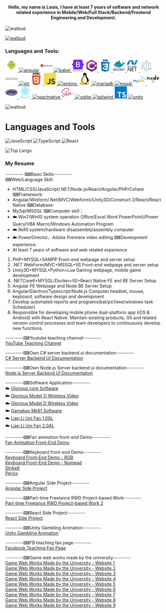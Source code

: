 
<h4 align="center">Hello, my name is Louis,  
I have at least 7 years of software and network related experience in  
Mobile/Web/Full Stack/Backend/Frontend Engineering and Development.  </h4>
<p align="left"> 
<img src="https://komarev.com/ghpvc/?username=watbud&label=Profile%20views&color=0e75b6&style=flat" alt="watbud" /> </p>
<p align="left"> <a href="https://github.com/ryo-ma/github-profile-trophy">
<img src="https://github-profile-trophy.vercel.app/?username=watbud&row=2&column=3" alt="watbud" /></a> 
</p>
<p align="left">
</p>


<h3 align="left">Languages and Tools:</h3>
<p align="left"> <a href="https://developer.android.com" target="_blank" rel="noreferrer"> <img src="https://raw.githubusercontent.com/devicons/devicon/master/icons/android/android-original-wordmark.svg" alt="android" width="40" height="40"/> </a> <a href="https://angular.io" target="_blank" rel="noreferrer">
  <img src="https://angular.io/assets/images/logos/angular/angular.svg" alt="angular" width="40" height="40"/> </a> <a href="https://angular.io" target="_blank" rel="noreferrer"> <img src="https://raw.githubusercontent.com/devicons/devicon/master/icons/angularjs/angularjs-original-wordmark.svg" alt="angularjs" width="40" height="40"/> </a> <a href="https://babeljs.io/" target="_blank" rel="noreferrer">
    <img src="https://www.vectorlogo.zone/logos/babeljs/babeljs-icon.svg" alt="babel" width="40" height="40"/> </a> <a href="https://getbootstrap.com" target="_blank" rel="noreferrer"> <img src="https://raw.githubusercontent.com/devicons/devicon/master/icons/bootstrap/bootstrap-plain-wordmark.svg" alt="bootstrap" width="40" height="40"/> </a> <a href="https://www.w3schools.com/cs/" target="_blank" rel="noreferrer"> <img src="https://raw.githubusercontent.com/devicons/devicon/master/icons/csharp/csharp-original.svg" alt="csharp" width="40" height="40"/> </a> <a href="https://www.w3schools.com/css/" target="_blank" rel="noreferrer"> <img src="https://raw.githubusercontent.com/devicons/devicon/master/icons/css3/css3-original-wordmark.svg" alt="css3" width="40" height="40"/> </a>  <a href="https://www.docker.com/" target="_blank" rel="noreferrer"> 
<img src="https://raw.githubusercontent.com/devicons/devicon/master/icons/docker/docker-original-wordmark.svg" alt="docker" width="40" height="40"/> </a> <a href="https://dotnet.microsoft.com/" target="_blank" rel="noreferrer"> <img src="https://raw.githubusercontent.com/devicons/devicon/master/icons/dot-net/dot-net-original-wordmark.svg" alt="dotnet" width="40" height="40"/> </a> <a href="https://www.electronjs.org" target="_blank" rel="noreferrer"> <img src="https://raw.githubusercontent.com/devicons/devicon/master/icons/electron/electron-original.svg" alt="electron" width="40" height="40"/> </a> <a href="https://expressjs.com" target="_blank" rel="noreferrer"> <img src="https://raw.githubusercontent.com/devicons/devicon/master/icons/express/express-original-wordmark.svg" alt="express" width="40" height="40"/> </a> <a href="https://git-scm.com/" target="_blank" rel="noreferrer"> <img src="https://www.vectorlogo.zone/logos/git-scm/git-scm-icon.svg" alt="git" width="40" height="40"/> </a> 
<a href="https://www.w3.org/html/" target="_blank" rel="noreferrer"> <img src="https://raw.githubusercontent.com/devicons/devicon/master/icons/html5/html5-original-wordmark.svg" alt="html5" width="40" height="40"/> </a> <a href="https://developer.mozilla.org/en-US/docs/Web/JavaScript" target="_blank" rel="noreferrer">
<img src="https://raw.githubusercontent.com/devicons/devicon/master/icons/javascript/javascript-original.svg" alt="javascript" width="40" height="40"/> </a> <a href="https://www.jenkins.io" target="_blank" rel="noreferrer"> 
<img src="https://www.vectorlogo.zone/logos/jenkins/jenkins-icon.svg" alt="jenkins" width="40" height="40"/> </a> <a href="https://www.linux.org/" target="_blank" rel="noreferrer"> 
<img src="https://raw.githubusercontent.com/devicons/devicon/master/icons/linux/linux-original.svg" alt="linux" width="40" height="40"/> </a> <a href="https://mariadb.org/" target="_blank" rel="noreferrer"> <img src="https://www.vectorlogo.zone/logos/mariadb/mariadb-icon.svg" alt="mariadb" width="40" height="40"/> </a> <a href="https://www.microsoft.com/en-us/sql-server" target="_blank" rel="noreferrer"> <img src="https://www.svgrepo.com/show/303229/microsoft-sql-server-logo.svg" alt="mssql" width="40" height="40"/> </a> <a href="https://www.mysql.com/" target="_blank" rel="noreferrer"> <img src="https://raw.githubusercontent.com/devicons/devicon/master/icons/mysql/mysql-original-wordmark.svg" alt="mysql" width="40" height="40"/> </a> <a href="https://nodejs.org" target="_blank" rel="noreferrer"> <img src="https://raw.githubusercontent.com/devicons/devicon/master/icons/nodejs/nodejs-original-wordmark.svg" alt="nodejs" width="40" height="40"/> </a> <a href="https://www.php.net" target="_blank" rel="noreferrer"> <img src="https://raw.githubusercontent.com/devicons/devicon/master/icons/php/php-original.svg" alt="php" width="40" height="40"/> </a> <a href="https://reactjs.org/" target="_blank" rel="noreferrer"> <img src="https://raw.githubusercontent.com/devicons/devicon/master/icons/react/react-original-wordmark.svg" alt="react" width="40" height="40"/> </a> <a href="https://reactnative.dev/" target="_blank" rel="noreferrer"> <img src="https://reactnative.dev/img/header_logo.svg" alt="reactnative" width="40" height="40"/> </a> <a href="https://sass-lang.com" target="_blank" rel="noreferrer"> <img src="https://raw.githubusercontent.com/devicons/devicon/master/icons/sass/sass-original.svg" alt="sass" width="40" height="40"/> </a> <a href="https://www.sqlite.org/" target="_blank" rel="noreferrer"> <img src="https://www.vectorlogo.zone/logos/sqlite/sqlite-icon.svg" alt="sqlite" width="40" height="40"/> </a> <a href="https://tailwindcss.com/" target="_blank" rel="noreferrer"> <img src="https://www.vectorlogo.zone/logos/tailwindcss/tailwindcss-icon.svg" alt="tailwind" width="40" height="40"/> </a> <a href="https://www.typescriptlang.org/" target="_blank" rel="noreferrer"> <img src="https://raw.githubusercontent.com/devicons/devicon/master/icons/typescript/typescript-original.svg" alt="typescript" width="40" height="40"/> </a> <a href="https://unity.com/" target="_blank" rel="noreferrer"> <img src="https://www.vectorlogo.zone/logos/unity3d/unity3d-icon.svg" alt="unity" width="40" height="40"/> </a> </p>
<p><img align="center" src="https://github-readme-streak-stats.herokuapp.com/?user=watbud&" alt="watbud" /></p>





# Languages and Tools  
<!--  [![Anurag's GitHub stats](https://github-readme-stats.vercel.app/api?username=WATBUD)](https://github.com/anuraghazra/github-readme-stats)-->

![JavaScript](https://img.shields.io/badge/javascript-%23323330.svg?style=for-the-badge&logo=javascript&logoColor=%23F7DF1E)
![TypeScript](https://img.shields.io/badge/typescript-%23007ACC.svg?style=for-the-badge&logo=typescript&logoColor=white)
![React](https://img.shields.io/badge/react-%2320232a.svg?style=for-the-badge&logo=react&logoColor=%2361DAFB)  

![Top Langs](https://github-readme-stats.vercel.app/api/top-langs/?username=WATBUD&layout=compact&theme=tokyonight&langs_count=20)

### My Resume  
--------- ⌨Basic Skills---------  
⌨Web/Language Skill:
  - HTML/CSS/JavaScript/.NET/Node.js/React/Angular/PHP/Cshare
⌨Framework:
  - Angular/Winform/.Net(MVC/Webform)/Unity3D/Construct 2/React/React Native
⌨Database:
  - MySql/MSSQL
⌨Computer skill：
  - ☁️ Win7/Win10 system operation Office(Excel Word PowerPoint)/Power Query/VBA Macro/Windows Automation Program
  - ☁️ Refill system/hardware disassembly/assembly computer
  - ☁️ PowerDirector、Adobe Premiere video editing 
⌨Development experience:
  - At least 7 years of software and web related experience

1. PHP+MYSQL+XAMPP Front-end webpage and server setup
2. .NET WebForm/MVC+MSSQL+IIS Front-end webpage and server setup
3. Unity3D+MYSQL+Python+Lua Gaming webpage, mobile game development
4. .NETCore6+MYSQL/Docker+IIS+React Native FE and BE Server Setup
5. Angular FE Webpage and Node  BE Server Setup
6. Angular/Electron/Typescript/Node.js Computer headset, mouse, keyboard, software design and development
7. Develop automated reports and programs(bat/ps1/exe/windows task Scheduler)
8. Responsible for developing mobile phone dual-platform app (iOS & Android) with React Native.
Maintain existing products, Git and related version control processes and team developers to continuously develop new functions.

---------⌨Youtube teaching channel---------  
[YouTube Teaching Channel](https://www.youtube.com/playlist?list=PLqWQtwjE91RyJR2sKrK_-TXHVLCdrJno7)  

---------⌨Own C# server backend ui documentation---------  
[C# Server Backend UI Documentation](http://watbud.ddns.net:7777/api)

---------⌨Own Node.js Server backend ui documentation---------  
[Node.js Server Backend UI Documentation](http://watbud.ddns.net:9421)

---------⌨Software Application---------    
☁️ [Glorious core Software](https://www.pcgamingrace.com/pages/glorious-core)  
☁️ [Glorious Model O Wireless Video](https://www.youtube.com/watch?v=9B3cLne5g_g)  
☁️ [Glorious Model D Wireless Video](https://www.youtube.com/watch?v=o_eL-9ImsLw)  
☁️ [Gamakay Mk61 Software](https://www.youtube.com/watch?v=5sSL1Ze9Npk)  
☁️ [Lian Li Uni Fan 1.0SL](https://www.youtube.com/watch?v=wIdmHoPk-yM&t=393s)  
☁️ [Lian Li Uni Fan 2.0AL](https://www.youtube.com/watch?v=8dQ7X_shq_w)  

---------⌨Fan animation front-end Demo---------  
[Fan Animation Front-End Demo](https://fananimation.netlify.app/)

---------⌨Keyboard front-end Demo---------  
[Keyboard Front-End Demo - RGB](https://demolistui.netlify.app/KeyBoard_RGB)  
[Keyboard Front-End Demo - Numpad](https://demolistui.netlify.app/numpad-keyboard)  
[Strike6](https://strike6.netlify.app/)  
[Perixx](https://demolistui.netlify.app/perixx)  

---------⌨Angular Side Project---------  
[Angular Side Project](https://demolistui.netlify.app/DemoListUI)  

---------⌨Part-time Freelance RWD Project-based Work---------  
[Part-time Freelance RWD Project-based Work 2](https://www.cupoy.com/openvino-2022)  

---------⌨React Side Project---------  
[React Side Project](https://reactwebsitepractice.netlify.app/)  

---------⌨Unity Gambling Animation---------  
[Unity Gambling Animation](https://drive.google.com/drive/folders/1u1u83KglpqC_0ElIIOdH3yH3CRl66P0r?usp=share_link)  

---------⌨FB teaching fan page---------  
[Facebook Teaching Fan Page](https://www.facebook.com/WATERBUD)  

---------⌨Game web works made by the university---------  
[Game Web Works Made by the University - Website 1](http://watbud.ddns.net/ShowWebEffect/Website/Game/1.7)  
[Game Web Works Made by the University - Website 2](http://watbud.ddns.net/ShowWebEffect/Website/Game/BlackWindows3.0)  
[Game Web Works Made by the University - Website 3](http://watbud.ddns.net/ShowWebEffect/Website/Game/C2BrickBreaker)  
[Game Web Works Made by the University - Website 4](http://watbud.ddns.net/ShowWebEffect/Website/Game/C2Peg%solitaire)  
[Game Web Works Made by the University - Website 5](http://watbud.ddns.net/ShowWebEffect/Website/Game/C2RoachGame)  
[Game Web Works Made by the University - Website 6](http://watbud.ddns.net/ShowWebEffect/Website/Game/C2Pingpong)  
[Game Web Works Made by the University - Website 7](http://watbud.ddns.net/ShowWebEffect/Website/Game/CatchCat)  
[Game Web Works Made by the University - Website 8](http://watbud.ddns.net/ShowWebEffect/Website/Game/C2POLICE)  
[Game Web Works Made by the University - Website 9](http://watbud.ddns.net/ShowWebEffect/Website/Game)  


